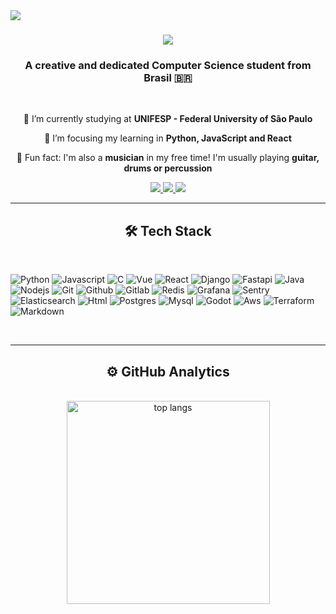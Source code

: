 <img align="left" src="https://komarev.com/ghpvc/?username=TalesMiguel&color=blue&style=flat-square" />

<h1 align="center">
    <img src="https://readme-typing-svg.herokuapp.com/?font=Righteous&size=35&center=true&vCenter=true&width=500&height=70&duration=4000&lines=Hi+There!+👋;+I'm+Tales+Miguel!;" />
</h1>

<h3 align="center">A creative and dedicated Computer Science student from Brasil 🇧🇷</h3>

<br/>

<div align="center">
 
 🔭 I’m currently studying at **UNIFESP - Federal University of São Paulo**
 
 🌱 I’m focusing my learning in **Python, JavaScript and React**
 
 🎸 Fun fact: I'm also a **musician** in my free time! I'm usually playing **guitar, drums or percussion**

 </div>
 
<div align="center"> 
  <a href="mailto:talesmz@hotmail.com">
    <img src="https://img.shields.io/badge/Email-333333?style=for-the-badge&logo=gmail&logoColor=red" />
  </a>
  <a href="https://www.linkedin.com/in/tales-miguel-5a08901bb/" target="_blank">
    <img src="https://img.shields.io/badge/LinkedIn-0077B5?style=for-the-badge&logo=linkedin&logoColor=white" target="_blank" />
  </a>
  <a href="https://linktr.ee/talesmiguel" target="_blank">
     <img src="https://img.shields.io/badge/-Linktree-43E55E?style=for-the-badge&logo=linktree&logoColor=white" target="_blank" />
  </a>
</div>

 <hr/>
 
<h2 align="center">🛠 Tech Stack </h2>

<br/>

![Python](https://img.shields.io/badge/-Python-05122A?style=for-the-badge&logo=Python)
![Javascript](https://img.shields.io/badge/-JavaScript-05122A?style=for-the-badge&logo=javascript)
![C](https://img.shields.io/badge/-C-05122A?style=for-the-badge&logo=C)
![Vue](https://img.shields.io/badge/-Vue-05122A?style=for-the-badge&logo=vuedotjs)
![React](https://img.shields.io/badge/-React-05122A?style=for-the-badge&logo=React)
![Django](https://img.shields.io/badge/-Django-05122A?style=for-the-badge&logo=Django)
![Fastapi](https://img.shields.io/badge/-Fastapi-05122A?style=for-the-badge&logo=Fastapi)
![Java](https://img.shields.io/badge/-Java-05122A?style=for-the-badge&logo=openjdk)
![Nodejs](https://img.shields.io/badge/-Nodejs-05122A?style=for-the-badge&logo=Node.js)
![Git](https://img.shields.io/badge/-Git-05122A?style=for-the-badge&logo=Git)
![Github](https://img.shields.io/badge/-Github-05122A?style=for-the-badge&logo=Github)
![Gitlab](https://img.shields.io/badge/-Gitlab-05122A?style=for-the-badge&logo=Gitlab)
![Redis](https://img.shields.io/badge/-Redis-05122A?style=for-the-badge&logo=Redis)
![Grafana](https://img.shields.io/badge/-Grafana-05122A?style=for-the-badge&logo=Grafana)
![Sentry](https://img.shields.io/badge/-Sentry-05122A?style=for-the-badge&logo=sentry)
![Elasticsearch](https://img.shields.io/badge/-Elasticsearch-05122A?style=for-the-badge&logo=Elasticsearch)
![Html](https://img.shields.io/badge/-Html-05122A?style=for-the-badge&logo=html5)
![Postgres](https://img.shields.io/badge/-Postgres-05122A?style=for-the-badge&logo=postgresql)
![Mysql](https://img.shields.io/badge/-Mysql-05122A?style=for-the-badge&logo=mysql)
![Godot](https://img.shields.io/badge/-Godot-05122A?style=for-the-badge&logo=godot%20engine)
![Aws](https://img.shields.io/badge/-Aws-05122A?style=for-the-badge&logo=amazonaws)
![Terraform](https://img.shields.io/badge/-Terraform-05122A?style=for-the-badge&logo=terraform)
![Markdown](https://img.shields.io/badge/-Markdown-05122A?style=for-the-badge&logo=Markdown)

<!--
<div align="center">
    <img src="https://skillicons.dev/icons?i=python,javascript,c,vue,react,django,fastapi,java,nodejs,git,github,gitlab,redis,grafana,sentry,elasticsearch,html,postgres,mysql,godot,aws,terraform&theme=dark&perline=11" /><br>
</div>
-->

<br/>
<hr/>

<h2 align="center">⚙ GitHub Analytics </h2>
<br/>
<div align=center>
  <img width=325 align="center" src="https://github-readme-stats.vercel.app/api/top-langs/?username=TalesMiguel&hide=HTML&langs_count=8&layout=compact&theme=react&border_radius=10&size_weight=0.5&count_weight=0.5&exclude_repo=github-readme-stats" alt="top langs" />
</div>

<br/><br/>

